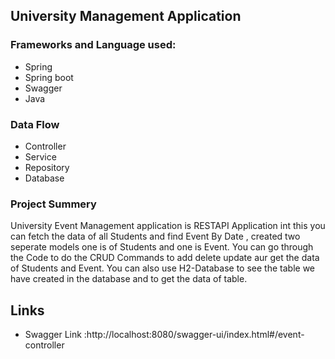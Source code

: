 
## University Management Application
### Frameworks and Language used:
* Spring
* Spring boot
* Swagger
* Java

### Data Flow
* Controller
* Service
* Repository
* Database

### Project Summery

University Event Management application is RESTAPI Application int this you can fetch the data of all Students and find Event By Date , created two seperate models one is of Students and  one is Event. You can go through the Code to do the CRUD Commands to add delete update aur get the data of Students and Event. You can also use H2-Database to see the table we have created in the database and to get the data of table.

## Links

* Swagger Link :http://localhost:8080/swagger-ui/index.html#/event-controller
